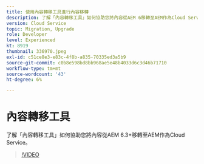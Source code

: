 ```yaml
---
title: 使用內容轉移工具進行內容移轉
description: 了解「內容轉移工具」如何協助您將內容從AEM 6移轉至AEM作為Cloud Service。
version: Cloud Service
topic: Migration, Upgrade
role: Developer
level: Experienced
kt: 8919
thumbnail: 336970.jpeg
exl-id: c51ce8e3-e83c-4f8b-a835-70335ed3a5b9
source-git-commit: c0b8e598bd8bb968ae5e48b4033d6c3d46b71710
workflow-type: tm+mt
source-wordcount: '43'
ht-degree: 6%

---
```



# 內容轉移工具

了解「內容轉移工具」如何協助您將內容從AEM 6.3+移轉至AEM作為Cloud Service。

>[!VIDEO](https://video.tv.adobe.com/v/336970/?quality=12&learn=on)
